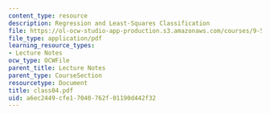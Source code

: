 ```yaml
---
content_type: resource
description: Regression and Least-Squares Classification
file: https://ol-ocw-studio-app-production.s3.amazonaws.com/courses/9-520-statistical-learning-theory-and-applications-spring-2003/a6ec2449cfe17040762f01190d442f32_class04.pdf
file_type: application/pdf
learning_resource_types:
- Lecture Notes
ocw_type: OCWFile
parent_title: Lecture Notes
parent_type: CourseSection
resourcetype: Document
title: class04.pdf
uid: a6ec2449-cfe1-7040-762f-01190d442f32
---
```

